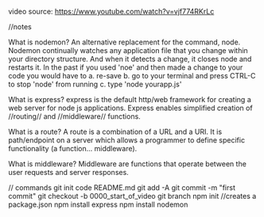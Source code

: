 video source: https://www.youtube.com/watch?v=vjf774RKrLc

//notes

What is nodemon? 
    An alternative replacement for the command, node. Nodemon continually watches any application file that you change within your directory structure. And when it detects a change, it closes node and restarts it. In the past if you used 'noe' and then made a change to your code you would have to
        a. re-save
        b. go to your terminal and press CTRL-C to stop 'node' from running
        c. type 'node yourapp.js'

What is express?
    express is the default http/web framework for creating a web server for node js applications.  Express enables simplified creation of //routing// and //middleware// functions.

What is a route? 
    A route is a combination of a URL and a URI.  It is path/endpoint on a server which allows a programmer to define specific functionality (a function... middleware).

What is middleware?
    Middleware are functions that operate between the user requests and server responses.

// commands
git init
code README.md
git add -A
git commit -m "first commit"
git checkout -b 0000_start_of_video
git branch
npm init
//creates a package.json
npm install express
npm install nodemon